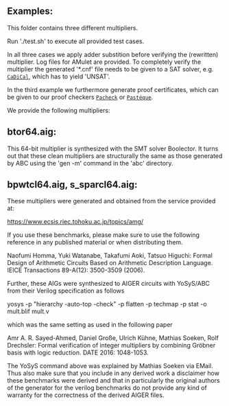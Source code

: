 Examples:
--------------------------
This folder contains three different multipliers.

Run './test.sh' to execute all provided test cases.

In all three cases we apply adder substition before verifying the (rewritten) 
multiplier. Log files for AMulet are provided.
To completely verify the multiplier the generated '*.cnf' file needs to be given 
to a SAT solver, e.g. [`CaDiCal`](https://github.com/arminbiere/cadical), which has to yield 'UNSAT'.

In the third example we furthermore generate proof certificates, which can 
be given to our proof checkers [`Pacheck`](http://fmv.jku.at/pacheck_pasteque/)
or [`Pastéque`](http://fmv.jku.at/pacheck_pasteque/).

We provide the following multipliers:


btor64.aig: 
-----------------------------------------------------
This 64-bit multiplier is synthesized with the SMT solver Boolector.
It turns out that these clean multipliers are structurally the
same as those generated by ABC using the 'gen -m' command in the
'abc' directory.


bpwtcl64.aig, s_sparcl64.aig: 
-----------------------------------------------------------
These multipliers were generated and obtained from the service provided at:

https://www.ecsis.riec.tohoku.ac.jp/topics/amg/

If you use these benchmarks, please make sure to use the following
reference in any published material or when distributing them.

  Naofumi Homma, Yuki Watanabe, Takafumi Aoki, Tatsuo Higuchi: Formal Design
  of Arithmetic Circuits Based on Arithmetic Description Language. IEICE
  Transactions 89-A(12): 3500-3509 (2006).

Further, these AIGs were synthesized to AIGER circuits with YoSyS/ABC from
their Verilog specification as follows

  yosys -p "hierarchy -auto-top -check" -p flatten -p techmap -p stat -o mult.blif mult.v

which was the same setting as used in the following paper

  Amr A. R. Sayed-Ahmed, Daniel Große, Ulrich Kühne, Mathias Soeken, Rolf
  Drechsler: Formal verification of integer multipliers by combining Gröbner
  basis with logic reduction. DATE 2016: 1048-1053.

The YoSyS command above was explained by Mathias Soeken via EMail.  Thus
also make sure that you include in any derived work a disclaimer how these
benchmarks were derived and that in particularly the original authors of the
generator for the verilog benchmarks do not provide any kind of warranty for
the correctness of the derived AIGER files.



